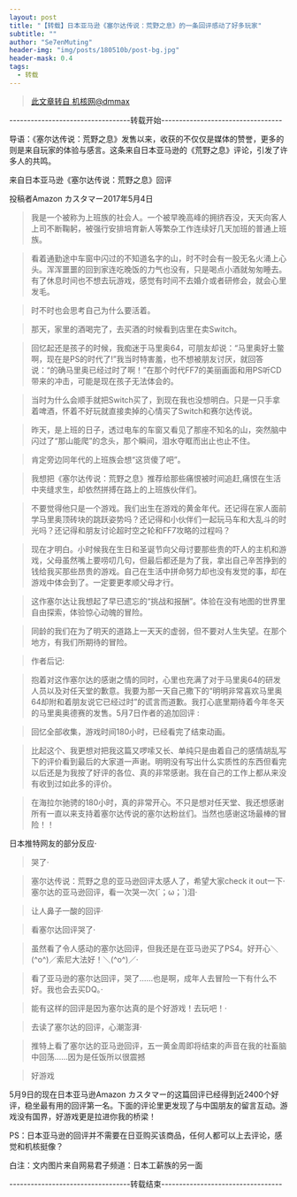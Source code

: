```yaml
---
layout: post
title: "【转载】日本亚马逊《塞尔达传说：荒野之息》的一条回评感动了好多玩家"
subtitle: ""
author: "Se7enMuting"
header-img: "img/posts/180510b/post-bg.jpg"
header-mask: 0.4
tags:
  - 转载
---
```


> [此文章转自 机核网@dmmax](https://www.g-cores.com/articles/24643)

----------------------------------转载开始----------------------------------

导语：《塞尔达传说：荒野之息》发售以来，收获的不仅仅是媒体的赞誉，更多的则是来自玩家的体验与感言。这条来自日本亚马逊的《荒野之息》评论，引发了许多人的共鸣。

来自日本亚马逊《塞尔达传说：荒野之息》回评

投稿者Amazon カスタマー2017年5月4日

> 我是一个被称为上班族的社会人。一个被早晚高峰的拥挤吞没，天天向客人上司不断鞠躬，被强行安排培育新人等繁杂工作连续好几天加班的普通上班族。

> 看着通勤途中车窗中闪过的不知道名字的山，时不时会有一股无名火涌上心头。浑浑噩噩的回到家连吃晚饭的力气也没有，只是喝点小酒就匆匆睡去。有了休息时间也不想去玩游戏，感觉有时间不去婚介或者研修会，就会心里发毛。

> 时不时也会思考自己为什么要活着。

> 那天，家里的酒喝完了，去买酒的时候看到店里在卖Switch。

> 回忆起还是孩子的时候，我痴迷于马里奥64，可朋友却说：“马里奥好土鳖啊，现在是PS的时代了!”我当时特害羞，也不想被朋友讨厌，就回答说：“的确马里奥已经过时了啊！”在那个时代FF7的美丽画面和用PS听CD带来的冲击，可能是现在孩子无法体会的。

> 当时为什么会顺手就把Switch买了，到现在我也没想明白。只是一只手拿着啤酒，怀着不好玩就直接卖掉的心情买了Switch和赛尔达传说。

> 昨天，是上班的日子，透过电车的车窗又看见了那座不知名的山，突然脑中闪过了“那山能爬”的念头，那个瞬间，泪水夺眶而出止也止不住。

> 肯定旁边同年代的上班族会想“这货傻了吧”。

> 我想把《塞尔达传说：荒野之息》推荐给那些痛恨被时间追赶,痛恨在生活中夹缝求生，却依然拼搏在路上的上班族伙伴们。

> 不要觉得他只是一个游戏。我们出生在游戏的黄金年代。还记得在家人面前学马里奥顶砖块的跳跃姿势吗？还记得和小伙伴们一起玩马车和大乱斗的时光吗？还记得和朋友讨论超时空之轮和FF7攻略的过程吗？

> 现在才明白。小时候我在生日和圣诞节向父母讨要那些贵的吓人的主机和游戏，父母虽然嘴上要唠叨几句，但最后都还是为了我，拿出自己辛苦挣到的钱给我买那些昂贵的游戏。自己在生活中拼命努力却也没有发觉的事，却在游戏中体会到了。一定要更孝顺父母才行。

> 这作塞尔达让我想起了早已遗忘的“挑战和报酬”。体验在没有地图的世界里自由探索，体验惊心动魄的冒险。

> 同龄的我们在为了明天的道路上一天天的虚弱，但不要对人生失望。在那个地方，有我们所期待的冒险。

> 作者后记:

> 抱着对这作塞尔达的感谢之情的同时，心里也充满了对于马里奥64的研发人员以及对任天堂的歉意。我要为那一天自己撒下的“明明非常喜欢马里奥64却附和着朋友说它已经过时”的谎言而道歉。我打心底里期待着今年冬天的马里奥奥德赛的发售。5月7日作者的追加回评 :

> 回忆全部收集，游戏时间180小时，已经看完了结束动画。

> 比起这个、我更想对把我这篇又啰嗦又长、单纯只是由着自己的感情胡乱写下的评价看到最后的大家道一声谢。明明没有写出什么实质性的东西但看完以后还是为我按了好评的各位、真的非常感谢。我在自己的工作上都从来没有收到过如此多的评价。

> 在海拉尔驰骋的180小时，真的非常开心。不只是想对任天堂、我还想感谢所有一直以来支持着塞尔达传说的塞尔达粉丝们。当然也感谢这场最棒的冒险！！

日本推特网友的部分反应·

> 哭了·

> 塞尔达传说：荒野之息的亚马逊回评太感人了，希望大家check it out一下·塞尔达的亚马逊回评，看一次哭一次(´；ω；`)泪·

> 让人鼻子一酸的回评·

> 看塞尔达回评哭了·

> 虽然看了令人感动的塞尔达回评，但我还是在亚马逊买了PS4。好开心＼(^o^)／索尼大法好！＼(^o^)／·

> 看了亚马逊的塞尔达回评，哭了……也是啊，成年人去冒险一下有什么不好。我也会去买DQ。·

> 能有这样的回评是因为塞尔达真的是个好游戏！去玩吧！·

> 去读了塞尔达的回评，心潮澎湃·

> 推特上看了塞尔达的亚马逊回评，五一黄金周即将结束的声音在我的社畜脑中回荡……因为是任饭所以很震撼

> 好游戏

5月9日的现在日本亚马逊Amazon カスタマー的这篇回评已经得到近2400个好评，稳坐最有用的回评第一名。下面的评论里更发现了与中国朋友的留言互动。游戏没有国界，好游戏更是拉进你我的桥梁！

PS：日本亚马逊的回评并不需要在日亚购买该商品，任何人都可以上去评论，感觉和机核挺像？

白注：文内图片来自网易君子频道：日本工薪族的另一面

----------------------------------转载结束----------------------------------
